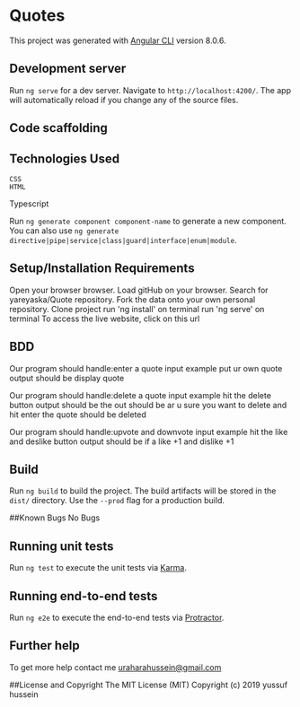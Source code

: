 # Quotes

This project was generated with [Angular CLI](https://github.com/angular/angular-cli) version 8.0.6.

## Development server

Run `ng serve` for a dev server. Navigate to `http://localhost:4200/`. The app will automatically reload if you change any of the source files.

## Code scaffolding

## Technologies Used
    CSS
    HTML
   Typescript

  

Run `ng generate component component-name` to generate a new component. You can also use `ng generate directive|pipe|service|class|guard|interface|enum|module`.

## Setup/Installation Requirements
Open your browser browser.
Load gitHub on your browser.
Search for yareyaska/Quote repository.
Fork the data onto your own personal repository.
Clone project
run 'ng install' on terminal
run 'ng serve' on terminal
To access the live website, click on this url

## BDD
 Our program should handle:enter a quote
 input example
 put ur own quote
 output should be
 display quote

  Our program should handle:delete a quote
 input example
 hit the delete button
 output should be
 the out should be ar u sure you want to delete and hit enter the quote should be deleted

  Our program should handle:upvote and downvote 
 input example
 hit the like and deslike button
 output should be
 if a like +1 and dislike +1


## Build

Run `ng build` to build the project. The build artifacts will be stored in the `dist/` directory. Use the `--prod` flag for a production build.

##Known Bugs
   No Bugs

## Running unit tests

Run `ng test` to execute the unit tests via [Karma](https://karma-runner.github.io).

## Running end-to-end tests

Run `ng e2e` to execute the end-to-end tests via [Protractor](http://www.protractortest.org/).

## Further help

To get more help contact me uraharahussein@gmail.com


##License and Copyright
The MIT License (MIT) Copyright (c) 2019 yussuf hussein